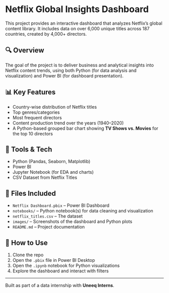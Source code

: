 # Netflix Global Insights Dashboard

This project provides an interactive dashboard that analyzes Netflix’s global content library. It includes data on over 6,000 unique titles across 187 countries, created by 4,000+ directors.

## 🔍 Overview
The goal of the project is to deliver business and analytical insights into Netflix content trends, using both Python (for data analysis and visualization) and Power BI (for dashboard presentation).

## 📊 Key Features
- Country-wise distribution of Netflix titles
- Top genres/categories
- Most frequent directors
- Content production trend over the years (1940–2020)
- A Python-based grouped bar chart showing **TV Shows vs. Movies** for the top 10 directors

## 🧰 Tools & Tech
- Python (Pandas, Seaborn, Matplotlib)
- Power BI
- Jupyter Notebook (for EDA and charts)
- CSV Dataset from Netflix Titles

## 📁 Files Included
- `Netflix Dashboard.pbix` – Power BI Dashboard
- `notebooks/` – Python notebook(s) for data cleaning and visualization
- `netflix_titles.csv` – The dataset
- `images/` – Screenshots of the dashboard and Python plots
- `README.md` – Project documentation

## 🚀 How to Use
1. Clone the repo
2. Open the `.pbix` file in Power BI Desktop
3. Open the `.ipynb` notebook for Python visualizations
4. Explore the dashboard and interact with filters

---

Built as part of a data internship with **Uneeq Interns**.
